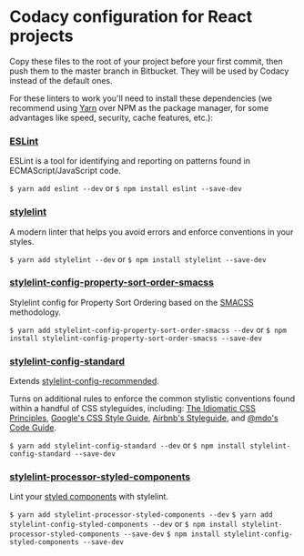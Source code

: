 # Codacy configuration for React projects
Copy these files to the root of your project before your first commit, then push them to the master branch in Bitbucket. They will be used by Codacy instead of the default ones.

For these linters to work you'll need to install these dependencies (we recommend using [Yarn](https://github.com/yarnpkg/yarn) over NPM as the package manager, for some advantages like speed, security, cache features, etc.):

### [ESLint](https://github.com/eslint/eslint)
ESLint is a tool for identifying and reporting on patterns found in ECMAScript/JavaScript code.

`$ yarn add eslint --dev`
or
`$ npm install eslint --save-dev`

### [stylelint](https://github.com/stylelint/stylelint)
A modern linter that helps you avoid errors and enforce conventions in your styles.

`$ yarn add stylelint --dev`
or
`$ npm install stylelint --save-dev`

### [stylelint-config-property-sort-order-smacss](https://github.com/cahamilton/stylelint-config-property-sort-order-smacss)
Stylelint config for Property Sort Ordering based on the [SMACSS](http://smacss.com/) methodology.

`$ yarn add stylelint-config-property-sort-order-smacss --dev`
or
`$ npm install stylelint-config-property-sort-order-smacss --save-dev`

### [stylelint-config-standard](https://github.com/stylelint/stylelint-config-standard)
Extends [stylelint-config-recommended](https://github.com/stylelint/stylelint-config-recommended).

Turns on additional rules to enforce the common stylistic conventions found within a handful of CSS styleguides, including: [The Idiomatic CSS Principles](https://github.com/necolas/idiomatic-css), [Google's CSS Style Guide](https://google.github.io/styleguide/htmlcssguide.html#CSS_Formatting_Rules), [Airbnb's Styleguide](https://github.com/airbnb/css#css), and [@mdo's Code Guide](http://codeguide.co/#css).

`$ yarn add stylelint-config-standard --dev`
or
`$ npm install stylelint-config-standard --save-dev`

### [stylelint-processor-styled-components](https://github.com/styled-components/stylelint-processor-styled-components)
Lint your [styled components](https://github.com/styled-components/styled-components) with stylelint.

`$ yarn add stylelint-processor-styled-components --dev`
`$ yarn add stylelint-config-styled-components --dev`
or
`$ npm install stylelint-processor-styled-components --save-dev`
`$ npm install stylelint-config-styled-components --save-dev`
